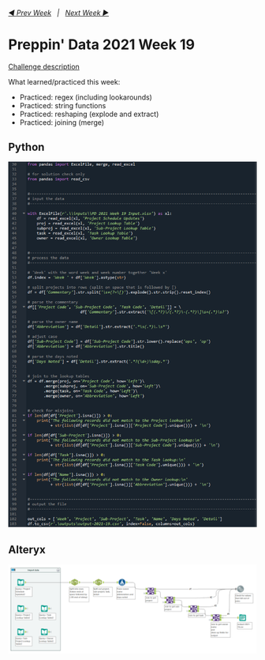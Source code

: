 <h6><a href="..\preppin-data-2021-18\README.md">◀  Prev Week</a>&nbsp;&nbsp;&nbsp;|&nbsp;&nbsp;&nbsp;<a href="..\preppin-data-2021-20\README.md">Next Week  ▶</a></h6>

# Preppin' Data 2021 Week 19

[Challenge description](https://preppindata.blogspot.com/2021/05/2021-week-19-prep-air-project-details.html)

What learned/practiced this week:
* Practiced: regex (including lookarounds)
* Practiced: string functions
* Practiced: reshaping (explode and extract)
* Practiced: joining (merge)

## Python
<a href="preppin-data-2021-19.py">
<img src="img-python-code-2021-19.png?raw=true" alt="Python code">
</a>

## Alteryx
<a href="preppin-data-2021-19.yxzp">
<img src="img-alteryx-2021-19.png?raw=true" alt="Alteryx workflow">
</a>
